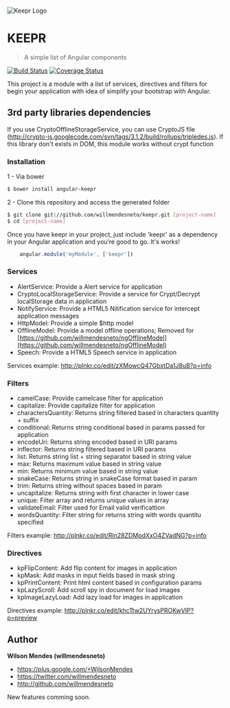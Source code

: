 ![Keepr Logo](logo-keepr.png "KEEPR")

# KEEPR 
> A simple list of Angular components

[![Build Status](https://travis-ci.org/willmendesneto/keepr.png?branch=master)](https://travis-ci.org/willmendesneto/keepr)
[![Coverage Status](https://coveralls.io/repos/willmendesneto/keepr/badge.svg?branch=master)](https://coveralls.io/r/willmendesneto/keepr?branch=master)

This project is a module with a list of services, directives and filters for begin your application with idea of simplify your bootstrap with Angular.


## 3rd party libraries dependencies ##
If you use CryptoOfflineStorageService, you can use CryptoJS file (http://crypto-js.googlecode.com/svn/tags/3.1.2/build/rollups/tripledes.js). If this library don't exists in DOM, this module works without crypt function

### Installation

1 - Via bower

```bash
$ bower install angular-keepr
```

2 - Clone this repository and access the generated folder

```bash
$ git clone git://github.com/willmendesneto/keepr.git [project-name]
$ cd [project-name]
```
Once you have keepr in your project, just include 'keepr' as a dependency in your Angular application and you’re good to go. It's works!

```javascript
    angular.module('myModule', ['keepr'])
```

### Services
* AlertService: Provide a Alert service for application
* CryptoLocalStorageService: Provide a service for Crypt/Decrypt localStorage data in application
* NotifyService: Provide a HTML5 Nitification service for intercept application messages
* HttpModel: Provide a simple $http model
* OfflineModel: Provide a model offline operations; Removed for [https://github.com/willmendesneto/ngOfflineModel](https://github.com/willmendesneto/ngOfflineModel)
* Speech: Provide a HTML5 Speech service in application

Services example:
http://plnkr.co/edit/zXMowcQ47GbxtDa1J8uB?p=info

### Filters
* camelCase: Provide camelcase filter for application
* capitalize: Provide capitalize filter for application
* charactersQuantity: Returns string filtered based in characters quantity + suffix
* conditional: Returns string conditional based in params passed for application
* encodeUri: Returns string encoded based in URI params
* inflector: Returns string filtered based in URI params
* list: Returns string list + string separator based in string value
* max: Returns maximum value based in string value
* min: Returns minimum value based in string value
* snakeCase: Returns string in snakeCase format based in param
* trim: Returns string without spaces based in param
* uncapitalize: Returns string with first character in lower case
* unique: Filter array and returns unique values in array
* validateEmail: Filter used for Email valid verificattion
* wordsQuantity: Filter string for returns string with words quantitu specified

Filters example:
http://plnkr.co/edit/Rln28ZDMpdXxO4ZVadNG?p=info

### Directives
* kpFlipContent: Add flip content for images in application
* kpMask: Add masks in input fields based in mask string
* kpPrintContent: Print html content based in configuration params
* kpLazyScroll: Add scroll spy in document for load images
* kpImageLazyLoad: Add lazy load for images in application

Directives example:
http://plnkr.co/edit/khcTtw2UYrysPROKwVIP?p=preview


## Author

**Wilson Mendes (willmendesneto)**
+ <https://plus.google.com/+WilsonMendes>
+ <https://twitter.com/willmendesneto>
+ <http://github.com/willmendesneto>


New features comming soon.
